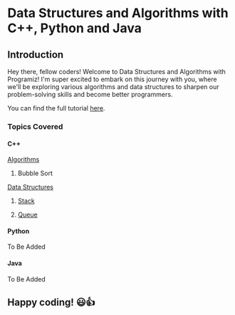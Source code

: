 # Data Structures and Algorithms with C++, Python and Java

## Introduction

Hey there, fellow coders! Welcome to Data Structures and Algorithms with Programiz! I'm super excited to embark on this journey with you, where we'll be exploring various algorithms and data structures to sharpen our problem-solving skills and become better programmers.

You can find the full tutorial [here](https://www.programiz.com/dsa/algorithm).

### Topics Covered

#### C++

[Algorithms](https://github.com/sasszz/datastructures_and_algorithms/tree/main/c%2B%2B/algorithms)

1. Bubble Sort

[Data Structures](https://github.com/sasszz/datastructures_and_algorithms/tree/main/c%2B%2B/datastructures/datastructures)

1. [Stack](https://github.com/sasszz/datastructures_and_algorithms/tree/main/c%2B%2B/datastructures/datastructures/stack.cpp)

2. [Queue](https://github.com/sasszz/datastructures_and_algorithms/tree/main/c%2B%2B/datastructures/datastructures/queue.cpp)

#### Python

To Be Added

#### Java

To Be Added

## Happy coding! 😃👍
